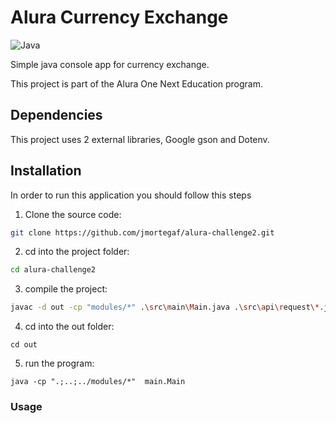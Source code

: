 
# Alura Currency Exchange 
![Java](https://img.shields.io/badge/java-%23ED8B00.svg?style=for-the-badge&logo=openjdk&logoColor=white)

Simple java console app for currency exchange.

This project is part of the Alura One Next Education program.

## Dependencies

This project uses 2 external libraries, Google gson and Dotenv.

## Installation

In order to run this application you should follow this steps

1. Clone the source code:

```sh
git clone https://github.com/jmortegaf/alura-challenge2.git
```

2. cd into the project folder:

```sh
cd alura-challenge2
```

3. compile the project:

```sh
javac -d out -cp "modules/*" .\src\main\Main.java .\src\api\request\*.java .\src\menus\*.java .\src\models\*.java
```

4. cd into the out folder:

```
cd out
```

5. run the program:

```
java -cp ".;..;../modules/*"  main.Main
```

### Usage
